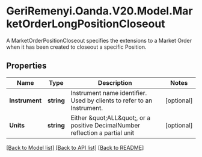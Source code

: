 # GeriRemenyi.Oanda.V20.Model.MarketOrderLongPositionCloseout
A MarketOrderPositionCloseout specifies the extensions to a Market Order when it has been created to closeout a specific Position.
## Properties

Name | Type | Description | Notes
------------ | ------------- | ------------- | -------------
**Instrument** | **string** | Instrument name identifier. Used by clients to refer to an Instrument. | [optional] 
**Units** | **string** | Either \&quot;ALL\&quot;, or a positive DecimalNumber reflection a partial unit | [optional] 

[[Back to Model list]](../README.md#documentation-for-models) [[Back to API list]](../README.md#documentation-for-api-endpoints) [[Back to README]](../README.md)

